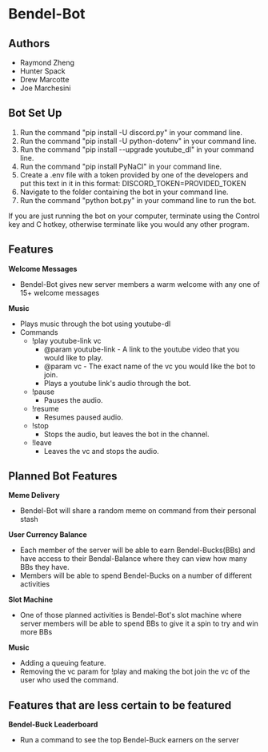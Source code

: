 # Bendel-Bot
## Authors

* Raymond Zheng
* Hunter Spack
* Drew Marcotte
* Joe Marchesini

## Bot Set Up
1. Run the command "pip install -U discord.py" in your command line.
2. Run the command "pip install -U python-dotenv" in your command line.
3. Run the command "pip install --upgrade youtube_dl" in your command line.
4. Run the command "pip install PyNaCl" in your command line.
5. Create a .env file with a token provided by one of the developers and put this text in it in this format: DISCORD_TOKEN=PROVIDED_TOKEN
6. Navigate to the folder containing the bot in your command line.
7. Run the command "python bot.py" in your command line to run the bot.

If you are just running the bot on your computer, terminate using the Control key and C hotkey, otherwise terminate like you would any other program.

## Features
**Welcome Messages**
- Bendel-Bot gives new server members a warm welcome with any one of 15+ welcome messages

**Music**
- Plays music through the bot using youtube-dl
- Commands
  - !play youtube-link vc
    - @param youtube-link - A link to the youtube video that you would like to play.
    - @param vc - The exact name of the vc you would like the bot to join.
    - Plays a youtube link's audio through the bot.
  - !pause
    - Pauses the audio.
  - !resume
    - Resumes paused audio.
  - !stop
    - Stops the audio, but leaves the bot in the channel.
  - !leave
    - Leaves the vc and stops the audio.

## Planned Bot Features
**Meme Delivery**
- Bendel-Bot will share a random meme on command from their personal stash 

**User Currency Balance**
- Each member of the server will be able to earn Bendel-Bucks(BBs) and have access to their Bendal-Balance where they can view how many BBs they have.
- Members will be able to spend Bendel-Bucks on a number of different activities

**Slot Machine**
- One of those planned activities is Bendel-Bot's slot machine where server members will be able to spend BBs to give it a spin to try and win more BBs

**Music**
- Adding a queuing feature.
- Removing the vc param for !play and making the bot join the vc of the user who used the command.

## Features that are less certain to be featured
**Bendel-Buck Leaderboard**
- Run a command to see the top Bendel-Buck earners on the server
